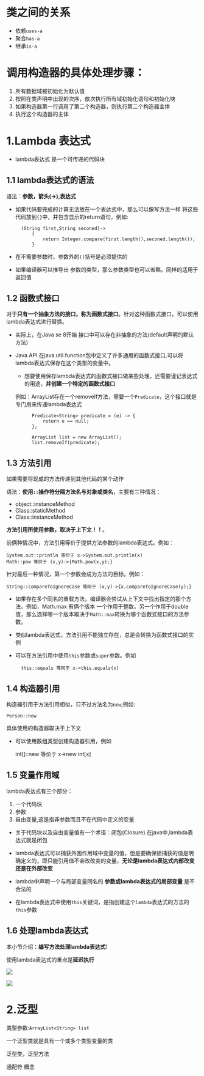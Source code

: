 # 类之间的关系

- 依赖`uses-a`
- 聚合`has-a`
- 继承`is-a`



# 调用构造器的具体处理步骤：

1. 所有数据域被初始化为默认值
2. 按照在类声明中出现的次序，依次执行所有域初始化语句和初始化块
3. 如果构造器第一行调用了第二个构造器，则执行第二个构造器主体
4. 执行这个构造器的主体


# 1.Lambda 表达式

- lambda表达式 是一个可传递的代码块

## 1.1 lambda表达式的语法
语法：**参数，箭头(->),表达式**

- 如果代码要完成的计算无法放在一个表达式中，那么可以像写方法一样 将这些代码放到`{}`中，并包含显示的return语句，例如:

		(String first,String seconed)->
			{
				return Integer.compare(first.length(),seconed.length());
			}

- 在不需要参数时，参数外的`()`括号是必须提供的

- 如果编译器可以推导出 参数的类型，那么参数类型也可以省略。同样的适用于返回值

## 1.2 函数式接口

对于**只有一个抽象方法的接口，称为函数式接口**。针对这种函数式接口，可以使用lambda表达式进行替换。

- 实际上，在Java se 8开始 接口中可以存在非抽象的方法(default声明的默认方法)

- Java API 在java.util.function包中定义了许多通用的函数式接口,可以将lambda表达式保存在这个类型的变量中。

	- 想要使用保存lambda表达式的函数式接口做某些处理，还需要谨记表达式的用途，**并创建一个特定的函数式接口**

	例如：ArrayList存在一个removeIf方法，需要一个`Predicate`，这个接口就是专门用来传递lambda表达式

			Predicate<String> predicate = (e) -> {
				return e == null;
			};
	
			ArrayList list = new ArrayList();
			list.removeIf(predicate);

## 1.3 方法引用
如果需要将现成的方法传递到其他代码的某个动作

语法：**使用`::`操作符分隔方法名与对象或类名**，主要有三种情况：

- object::instanceMethod
- Class::staticMethod
- Class::instanceMethod

**方法引用所使用参数，取决于上下文！！**。

前俩种情况中，方法引用等价于提供方法参数的lambda表达式。例如：

	System.out::println 等价于 x->System.out.println(x)
	Math::pow 等价于 (x,y)->{Math.pow(x,y);}

针对最后一种情况，第一个参数会成为方法的目标。例如：

	String::compareToIgnoreCase 等同于 (x,y)->{x.compareToIgnoreCase(y);}

- 如果存在多个同名的重载方法，编译器会尝试从上下文中找出指定的那个方法。例如，Math.max 有俩个版本 一个作用于整数，另一个作用于double值，那么选择哪一个版本取决于`Math::max`转换为哪个函数式接口的方法参数。

- 类似lambda表达式，方法引用不能独立存在，总是会转换为函数式接口的实例

- 可以在方法引用中使用`this`参数或`super`参数。例如

		this::equals 等同于 x->this.equals(x)

## 1.4 构造器引用
构造器引用于方法引用相似，只不过方法名为`new`;例如:

	Person::new 

具体使用的构造器取决于上下文

- 可以使用数组类型创建构造器引用，例如

	int[]::new 等价于 x->new int[x]


## 1.5 变量作用域

lambda表达式有三个部分：

1. 一个代码块
2. 参数
3. 自由变量,这是指非参数而且不在代码中定义的变量

- 关于代码块以及自由变量值有一个术语：闭包(Closure).在java中,lambda表达式就是闭包

- lambda表达式可以捕获外围作用域中变量的值，但是要确保锁捕获的值是明确定义的，即只能引用值不会改改变的变量，**无论是lambda表达式内部改变还是在外部改变**

- lambda中声明一个与局部变量同名的 **参数或lambda表达式的局部变量** 是不合法的

- 在lambda表达式中使用`this`关键词，是指创建这个`lambda`表达式的方法的`this`参数


## 1.6 处理lambda表达式

本小节介绍：**编写方法处理lambda表达式**!

 使用lambda表达式的重点是**延迟执行**

![](http://ww1.sinaimg.cn/large/6ab93b35gy1fn9cuql6o3j20o30aegqi.jpg)

![](http://ww1.sinaimg.cn/large/6ab93b35gy1fn9d03nueuj20ot0aon15.jpg)






# 2.泛型
类型参数:`ArrayList<String> list`

一个泛型类就是具有一个或多个类型变量的类

泛型类，泛型方法

通配符 概念

 